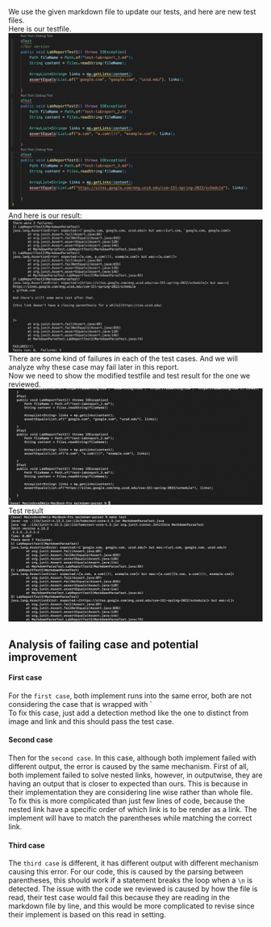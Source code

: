 We use the given markdown file to update our tests, and here are new test files.  
Here is our testfile.  
![](LR4/LR4_omt.png)  
And here is our result:  
![](LR4/LR4_of.png)  
There are some kind of failures in each of the test cases. And we will analyze why these case may fail later in this report.  
Now we need to show the modified testfile and test result for the one we reviewed.  
![](LR4/LR4_tmt.png)  
Test result  
![](LR4/LR4_tf.png)  
## Analysis of failing case and potential improvement  
#### First case
For the `first case`, both implement runs into the same error, both are not considering the case that is wrapped with \`  
To fix this case, just add a detection method like the one to distinct from image and link and this should pass the test case.  
#### Second case
Then for the `second case`. In this case, although both implement failed with different output, the error is caused by the same mechanism. First of all, both implement failed to solve nested links, however, in outputwise, they are having an output that is closer to expected than ours. This is because in their implementation they are considering line wise rather than whole file. To fix this is more complicated than just few lines of code, because the nested link have a specific order of which link is to be render as a link. The implement will have to match the parentheses while matching the correct link.  
#### Third case
The `third case` is different, it has different output with different mechanism causing this error. For our code, this is caused by the parsing between parentheses, this should work if a statement breaks the loop when a `\n` is detected. The issue with the code we reviewed is caused by how the file is read, their test case would fail this because they are reading in the markdown file by line, and this would be more complicated to revise since their implement is based on this read in setting.
